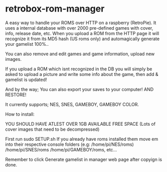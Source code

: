 retrobox-rom-manager
====================

A easy way to handle your ROMS over HTTP on a raspberry (RetroPie).
It uses a internal database with over 2000 pre-defined games with cover, info, release date, etc.
When you upload a ROM from the HTTP page it will recognize it from its MD5 hash (US roms only) 
and automagically generate your gamelist 100%..

You can also remove and edit games and game information, upload new images.

If you upload a ROM which isnt recognized in the DB you will simply be asked to upload a picture and write some info
about the game, then add & gamelist is updated!

And by the way; You can also export your saves to your computer! AND RESTORE!


It currently supports; NES, SNES, GAMEBOY, GAMEBOY COLOR.



How to install:

YOU SHOULD HAVE ATLEST OVER 1GB AVAILABLE FREE SPACE (Lots of cover images that need to be decompressed)

First run sudo SETUP.sh
If you already have roms installed them move em into their respective console folders (e.g: /home/pi/NES/roms)
/home/pi/SNES/roms
/home/pi/GAMEBOY/roms, etc...

Remember to click Generate gamelist in manager web page after copyign is done.

